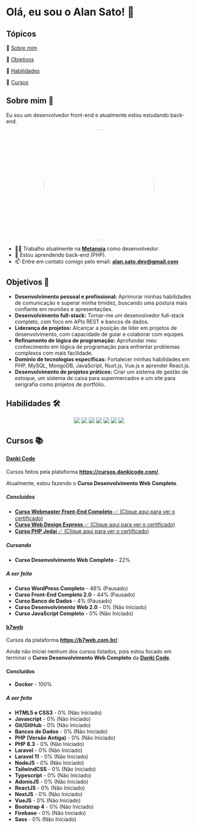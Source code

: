 # Olá, eu sou o Alan Sato! :wave:

## Tópicos

:small_blue_diamond: [Sobre mim](#sobre-mim-rocket)

:small_blue_diamond: [Objetivos](#objetivos-dart)

:small_blue_diamond: [Habilidades](#habilidades-hammer_and_wrench)

:small_blue_diamond: [Cursos](#cursos-books)

## Sobre mim :rocket:

Eu sou um desenvolvedor front-end e atualmente estou estudando back-end.

<p align="center">
<img src="https://i.ibb.co/yY3VB3G/IMG-20240901-WA0250.jpg" style="width: 300px; border-radius: 150px;">
</p>

- :man_technologist: Trabalho atualmente na **[Metanoia](https://www.mtn.com.br/)** como desenvolvedor.
- :brain: Estou aprendendo back-end (PHP).
- :mailbox: Entre em contato comigo pelo email: **alan.sato.dev@gmail.com**

## Objetivos :dart:

- **Desenvolvimento pessoal e profissional:** Aprimorar minhas habilidades de comunicação e superar minha timidez, buscando uma postura mais confiante em reuniões e apresentações.
- **Desenvolvimento full-stack:** Tornar-me um desenvolvedor full-stack completo, com foco em APIs REST e bancos de dados.
- **Liderança de projetos:** Alcançar a posição de líder em projetos de desenvolvimento, com capacidade de guiar e colaborar com equipes.
- **Refinamento de lógica de programação:** Aprofundar meu conhecimento em lógica de programação para enfrentar problemas complexos com mais facilidade.
- **Domínio de tecnologias específicas:** Fortalecer minhas habilidades em PHP, MySQL, MongoDB, JavaScript, Nuxt.js, Vue.js e aprender React.js.
- **Desenvolvimento de projetos práticos:** Criar um sistema de gestão de estoque, um sistema de caixa para supermercados e um site para serigrafia como projetos de portfólio.

## Habilidades :hammer_and_wrench:

<p align="center">
<img  src="https://img.shields.io/badge/HTML5-E34F26?style=for-the-badge&logo=html5&logoColor=white"/>
<img  src="https://img.shields.io/badge/CSS3-004CE8?style=for-the-badge&logo=css3&logoColor=white"/>
<img  src="https://img.shields.io/badge/JAVASCRIPT-F7DF1E?style=for-the-badge&logo=javascript&logoColor=black"/>
<img  src="https://img.shields.io/badge/Vue.js-1A1A1A?style=for-the-badge&logo=vuedotjs&logoColor=4FC08D"/>
<img  src="https://img.shields.io/badge/Nuxt.js-020420?style=for-the-badge&logo=nuxtdotjs&logoColor=00c16a"/>
<img  src="https://img.shields.io/badge/PHP-7B7FB5?style=for-the-badge&logo=php&logoColor=white"/>
<img  src="https://img.shields.io/badge/WORDPRESS-21759B?style=for-the-badge&logo=wordpress&logoColor=white"/>
</p>

## Cursos :books:

#### [Danki Code](https://github.com/al4nn/danki-code)

Cursos feitos pela plataforma **https://cursos.dankicode.com/**.

Atualmente, estou fazendo o **Curso Desenvolvimento Web Completo**.

##### Concluídos 

- [**Curso Webmaster Front-End Completo** :white_check_mark: (Clique aqui para ver o certificado)](https://bit.ly/40GhxmI)
- [**Curso Web Design Express** :white_check_mark: (Clique aqui para ver o certificado)](https://bit.ly/3YL3cDa)
- [**Curso PHP Jedai** :white_check_mark: (Clique aqui para ver o certificado)](https://bit.ly/3Cwr8m2)

##### Cursando

- **Curso Desenvolvimento Web Completo** - 22%

##### A ser feito

- **Curso WordPress Completo** - 46% (Pausado)
- **Curso Front-End Completo 2.0** - 44% (Pausado)
- **Curso Banco de Dados** - 4% (Pausado)
- **Curso Desenvolvimento Web 2.0** - 0% (Não Iniciado)
- **Curso JavaScript Completo** - 0% (Não Iniciado)

#### [b7web](https://github.com/al4nn/b7web)

Cursos da plataforma **https://b7web.com.br/**.

Ainda não iniciei nenhum dos cursos listados, pois estou focado em terminar o **Curso Desenvolvimento Web Completo** da [**Danki Code**](https://github.com/al4nn/danki-code).

#### Concluídos

-   **Docker** - 100%

##### A ser feito

-   **HTML5 e CSS3** - 0% (Não Iniciado)
-   **Javascript** - 0% (Não Iniciado)
-   **Git/GitHub** - 0% (Não Iniciado)
-   **Bancos de Dados** - 0% (Não Iniciado)
-   **PHP (Versão Antiga)** - 0% (Não Iniciado)
-   **PHP 8.3** - 0% (Não Iniciado)
-   **Laravel** - 0% (Não Iniciado)
-   **Laravel 11** - 0% (Não Iniciado)
-   **NodeJS** - 0% (Não Iniciado)
-   **TailwindCSS** - 0% (Não Iniciado)
-   **Typescript** - 0% (Não Iniciado)
-   **AdonisJS** - 0% (Não Iniciado)
-   **ReactJS** - 0% (Não Iniciado)
-   **NextJS** - 0% (Não Iniciado)
-   **VueJS** - 0% (Não Iniciado)
-   **Bootstrap 4** - 0% (Não Iniciado)
-   **Firebase** - 0% (Não Iniciado)
-   **Sass** - 0% (Não Iniciado)
